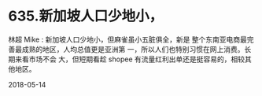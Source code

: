 # 635.新加坡人口少地小，

林超 Mike : 新加坡人口少地小，但麻雀虽小五脏俱全，新是 整个东南亚电商最完善最成熟的地区，人均总值更是亚洲第 一，所以人们也特别习惯在网上消费。长期来看市场不会 大，但短期看趁 shopee 有流量红利出单还是挺容易的，相较其 他地区。

2018-05-14